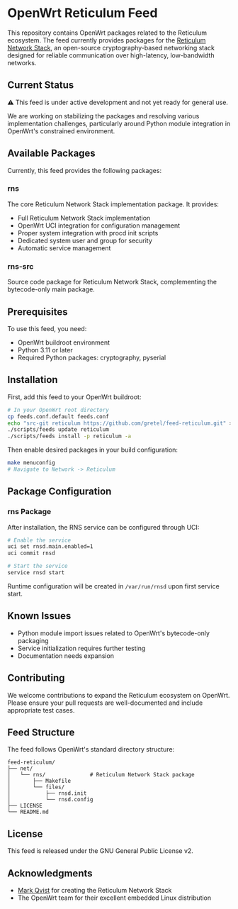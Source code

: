 # OpenWrt Reticulum Feed

This repository contains OpenWrt packages related to the Reticulum ecosystem. The feed currently provides packages for the [Reticulum Network Stack](https://github.com/markqvist/Reticulum), an open-source cryptography-based networking stack designed for reliable communication over high-latency, low-bandwidth networks.

## Current Status

⚠️ This feed is under active development and not yet ready for general use.

We are working on stabilizing the packages and resolving various implementation challenges, particularly around Python module integration in OpenWrt's constrained environment.

## Available Packages

Currently, this feed provides the following packages:

### rns
The core Reticulum Network Stack implementation package. It provides:
- Full Reticulum Network Stack implementation
- OpenWrt UCI integration for configuration management
- Proper system integration with procd init scripts
- Dedicated system user and group for security
- Automatic service management

### rns-src
Source code package for Reticulum Network Stack, complementing the bytecode-only main package.

## Prerequisites

To use this feed, you need:
- OpenWrt buildroot environment
- Python 3.11 or later
- Required Python packages: cryptography, pyserial

## Installation

First, add this feed to your OpenWrt buildroot:

```bash
# In your OpenWrt root directory
cp feeds.conf.default feeds.conf
echo "src-git reticulum https://github.com/gretel/feed-reticulum.git" >> feeds.conf
./scripts/feeds update reticulum
./scripts/feeds install -p reticulum -a
```

Then enable desired packages in your build configuration:

```bash
make menuconfig
# Navigate to Network -> Reticulum
```

## Package Configuration

### rns Package

After installation, the RNS service can be configured through UCI:

```bash
# Enable the service
uci set rnsd.main.enabled=1
uci commit rnsd

# Start the service
service rnsd start
```

Runtime configuration will be created in `/var/run/rnsd` upon first service start.

## Known Issues

- Python module import issues related to OpenWrt's bytecode-only packaging
- Service initialization requires further testing
- Documentation needs expansion

## Contributing

We welcome contributions to expand the Reticulum ecosystem on OpenWrt. Please ensure your pull requests are well-documented and include appropriate test cases.

## Feed Structure

The feed follows OpenWrt's standard directory structure:
```
feed-reticulum/
├── net/
│   └── rns/              # Reticulum Network Stack package
│       ├── Makefile
│       └── files/
│           ├── rnsd.init
│           └── rnsd.config
├── LICENSE
└── README.md
```

## License

This feed is released under the GNU General Public License v2.

## Acknowledgments

- [Mark Qvist](https://github.com/markqvist) for creating the Reticulum Network Stack
- The OpenWrt team for their excellent embedded Linux distribution